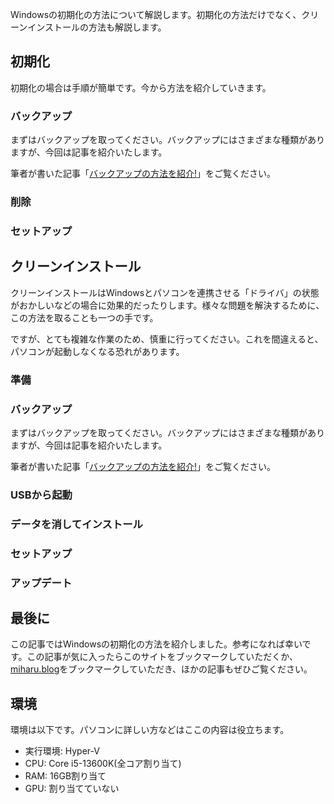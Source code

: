 Windowsの初期化の方法について解説します。初期化の方法だけでなく、クリーンインストールの方法も解説します。

## 初期化
初期化の場合は手順が簡単です。今から方法を紹介していきます。
### バックアップ
まずはバックアップを取ってください。バックアップにはさまざまな種類がありますが、今回は記事を紹介いたします。

筆者が書いた記事「[バックアップの方法を紹介!](../htmlBlogSource/13.html)」をご覧ください。

### 削除

### セットアップ

## クリーンインストール
クリーンインストールはWindowsとパソコンを連携させる「ドライバ」の状態がおかしいなどの場合に効果的だったりします。様々な問題を解決するために、この方法を取ることも一つの手です。

ですが、とても複雑な作業のため、慎重に行ってください。これを間違えると、パソコンが起動しなくなる恐れがあります。
### 準備

### バックアップ
まずはバックアップを取ってください。バックアップにはさまざまな種類がありますが、今回は記事を紹介いたします。

筆者が書いた記事「[バックアップの方法を紹介!](../htmlBlogSource/13.html)」をご覧ください。

### USBから起動

### データを消してインストール

### セットアップ

### アップデート

## 最後に
この記事ではWindowsの初期化の方法を紹介しました。参考になれば幸いです。この記事が気に入ったらこのサイトをブックマークしていただくか、[miharu.blog](https://miharu.blog)をブックマークしていただき、ほかの記事もぜひご覧ください。

## 環境
環境は以下です。パソコンに詳しい方などはここの内容は役立ちます。
- 実行環境: Hyper-V
- CPU: Core i5-13600K(全コア割り当て)
- RAM: 16GB割り当て
- GPU: 割り当てていない
